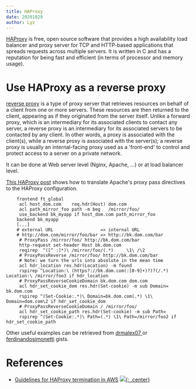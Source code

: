 ```yaml
---
title: HAProxy
date: 20201029
author: Lyz
---
```


[HAProxy](https://en.wikipedia.org/wiki/HAProxy) is free, open source software
that provides a high availability load balancer and proxy server for TCP and
HTTP-based applications that spreads requests across multiple servers. It is
written in C and has a reputation for being fast and efficient (in terms of
processor and memory usage).

# Use HAProxy as a reverse proxy

[reverse proxy](https://en.wikipedia.org/wiki/Reverse_proxy) is a type of proxy
server that retrieves resources on behalf of a client from one or more servers.
These resources are then returned to the client, appearing as if they originated
from the server itself. Unlike a forward proxy, which is an intermediary for
its associated clients to contact any server, a reverse proxy is an intermediary
for its associated servers to be contacted by any client. In other words,
a proxy is associated with the client(s), while a reverse proxy is associated
with the server(s); a reverse proxy is usually an internal-facing proxy used as
a 'front-end' to control and protect access to a server on a private network.

It can be done at Web server level (Nginx, Apache, ...) or at load balancer
level.

[This HAProxy
post](https://www.haproxy.com/blog/howto-write-apache-proxypass-rules-in-haproxy/)
shows how to translate Apache's proxy pass directives to the HAProxy
configuration.

```
    frontend ft_global
     acl host_dom.com    req.hdr(Host) dom.com
     acl path_mirror_foo path -m beg   /mirror/foo/
     use_backend bk_myapp if host_dom.com path_mirror_foo
    backend bk_myapp
    [...]
    # external URL                  => internal URL
    # http://dom.com/mirror/foo/bar => http://bk.dom.com/bar
     # ProxyPass /mirror/foo/ http://bk.dom.com/bar
     http-request set-header Host bk.dom.com
     reqirep  ^([^ :]*)\ /mirror/foo/(.*)     \1\ /\2
     # ProxyPassReverse /mirror/foo/ http://bk.dom.com/bar
     # Note: we turn the urls into absolute in the mean time
     acl hdr_location res.hdr(Location) -m found
     rspirep ^Location:\ (https?://bk.dom.com(:[0-9]+)?)?(/.*) Location:\ /mirror/foo3 if hdr_location
     # ProxyPassReverseCookieDomain bk.dom.com dom.com
     acl hdr_set_cookie_dom res.hdr(Set-cookie) -m sub Domain= bk.dom.com
     rspirep ^(Set-Cookie:.*)\ Domain=bk.dom.com(.*) \1\ Domain=dom.com\2 if hdr_set_cookie_dom
     # ProxyPassReverseCookieDomain / /mirror/foo/
     acl hdr_set_cookie_path res.hdr(Set-cookie) -m sub Path=
     rspirep ^(Set-Cookie:.*)\ Path=(.*) \1\ Path=/mirror/foo2 if hdr_set_cookie_path
```

Other useful examples can be retrieved from [drmalex07
](https://gist.github.com/drmalex07/10d09c299245e3ab333c) or
[ferdinandosimonetti](https://gist.github.com/ferdinandosimonetti/23d0d9e468314a85d803bf5e2576be4d)
gists.

# References

* [Guidelines for HAProxy termination in AWS](https://github.com/jvehent/haproxy-aws)
[![](not-by-ai.svg){: .center}](https://notbyai.fyi)

